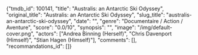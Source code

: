 {"tmdb_id": 100141, "title": "Australis: an Antarctic Ski Odyssey", "original_title": "Australis: an Antarctic Ski Odyssey", "slug_title": "australis-an-antarctic-ski-odyssey", "date": "", "genre": "Documentaire / Action / Aventure", "score": "0.0/10", "synopsis": "", "image": "/img/default-cover.png", "actors": ["Andrea Binning (Herself)", "Chris Davenport (Himself)", "Stian Hagen (Himself)"], "comments": [], "recommandations_id": []}